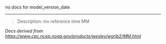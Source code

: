 no docs for model_version_date

----

>Description: inv          reference time MM

_Docs derived from <https://www.cpc.ncep.noaa.gov/products/wesley/wgrib2/MM.html>_